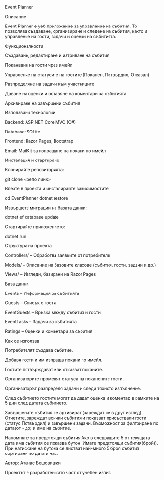 Event Planner

Описание

Event Planner е уеб приложение за управление на събития. То позволява създаване, организиране и следене на събития, както и управление на гости, задачи и оценки на събитията.

Функционалности

Създаване, редактиране и изтриване на събития

Поканване на гости чрез имейл

Управление на статусите на гостите (Поканен, Потвърдил, Отказал)

Разпределяне на задачи към участниците

Даване на оценки и оставяне на коментари за събитията

Архивиране на завършени събития

Използвани технологии

Backend: ASP.NET Core MVC (C#)

Database: SQLite

Frontend: Razor Pages, Bootstrap

Email: MailKit за изпращане на покани по имейл

Инсталация и стартиране

Клонирайте репозиторията:

git clone <репо линк>

Влезте в проекта и инсталирайте зависимостите:

cd EventPlanner
dotnet restore

Извършете миграции на базата данни:

dotnet ef database update

Стартирайте приложението:

dotnet run

Структура на проекта

Controllers/ – Обработва заявките от потребителя

Models/ – Описание на базовите класове (събития, гости, задачи и др.)

Views/ – Изгледи, базирани на Razor Pages

База данни

Events – Информация за събитията

Guests – Списък с гости

EventGuests – Връзка между събития и гости

EventTasks – Задачи за събитията

Ratings – Оценки и коментари за събития

Как се използва

Потребителят създава събитие.

Добавя гости и им изпраща покани по имейл.

Гостите потвърждават или отказват поканите.

Организаторите променят статуса на поканените гости.

Организаторът разпределя задачи и следи тяхното изпълнение.

След събитието гостите могат да дадат оценка и коментар в рамките на 5 дни след датата събитието.

Завършените събития се архивират (зареждат се в друг изглед).
Отчетите, зареждат всички събития и показват присъствали гости (статус Потвърдил) и завършени задачи. 
Възможност за филтриране по дата(от - до) и име на събитие.

Напомняне за предстоящи събития.Ако в следващите 5 от текущата дата има събития се показва бутон (Имате предстоящи събития(брой)). 
При натискане на бутона се листват най-много 5 броя събития сортирани по дата и час.

Автор: Атанас Бешовишки

Проектът е разработен като част от учебен изпит.